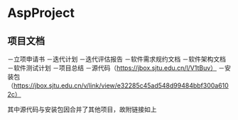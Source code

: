 # AspProject

## 项目文档

－立项申请书
－迭代计划
－迭代评估报告
－软件需求规约文档
－软件架构文档
－软件测试计划
－项目总结
－源代码（https://jbox.sjtu.edu.cn/l/V1tBuv）
－安装包（https://jbox.sjtu.edu.cn/v/link/view/e32285c45ad548d99484bbf300a6102c）

其中源代码与安装包因合并了其他项目，故附链接如上